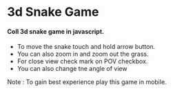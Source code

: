 # 3d Snake Game

#### Coll 3d snake game in javascript.

- To move the snake touch and hold arrow button.
- You can also zoom in and zoom out the grass.
- For close view check mark on POV checkbox.
- You can also change tne angle of view


Note : To gain best experience play this game in mobile.
